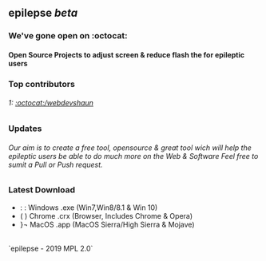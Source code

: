 ## epilepse *beta*
### We've gone open on :octocat:
#### Open Source Projects to adjust screen & reduce flash the for epileptic users
### Top contributors
###### 1: <a href="https://github.com/webdevshaun"> :octocat:/webdevshaun</a>
### Updates
###### Our aim is to create a free tool, opensource & great tool wich will help the epileptic users be able to do much more on the Web & Software Feel free to sumit a Pull or Push request.
### Latest Download
- : : Windows  .exe (Win7,Win8/8.1 & Win 10)
- ( ) Chrome   .crx (Browser, Includes Chrome & Opera)
-  }¬ MacOS    .app (MacOS Sierra/High Sierra & Mojave)
<br>
`epilepse - 2019 MPL 2.0`
